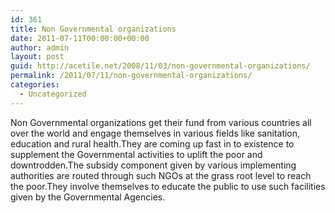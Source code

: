 ```yaml
---
id: 361
title: Non Governmental organizations
date: 2011-07-11T00:00:00+00:00
author: admin
layout: post
guid: http://acetile.net/2008/11/03/non-governmental-organizations/
permalink: /2011/07/11/non-governmental-organizations/
categories:
  - Uncategorized
---
```

Non Governmental organizations get their fund from various countries all over the world and engage themselves in various fields like sanitation, education and rural health.They are coming up fast in to existence to supplement the Governmental activities to uplift the poor and downtrodden.The subsidy component given by various implementing authorities are routed through such NGOs at the grass root level to reach the poor.They involve themselves to educate the public to use such facilities given by the Governmental Agencies.